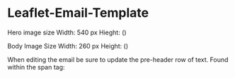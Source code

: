 # Leaflet-Email-Template

Hero image size
  Width: 540 px
  Hieght: ()

Body Image Size
  Width: 260 px
  Height: ()
  
When editing the email be sure to update the pre-header row of text. Found within  the span tag:
  <span style="display: none !important; font-size: 2px; color:#fff;">[Pre-Header Text]</span>
